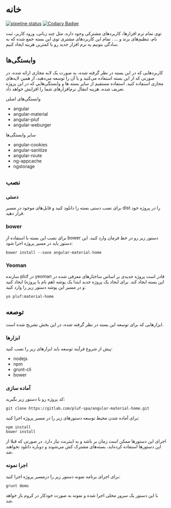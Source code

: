 # خانه

[![pipeline status](https://gitlab.com/angular-material-home/apps/my-home/badges/master/pipeline.svg)](https://gitlab.com/angular-material-home/apps/my-home/commits/master)
[![Codacy Badge](https://api.codacy.com/project/badge/Grade/0999a1de78ca4a7f8c26386087693936)](https://www.codacy.com/app/amh-apps/my-home?utm_source=gitlab.com&amp;utm_medium=referral&amp;utm_content=angular-material-home/apps/my-home&amp;utm_campaign=Badge_Grade)

توی تمام نرم افزارها، کاربردهای مشترکی وجود داره، مثل چند زبانی، ورود کاربر، ثبت نام، تنظیم‌های برند و ... . تمام این کاربردهای مشتری توی این بسته جمع شده که به سادگی بتونیم یه نرم افزار جدید رو با کمترین هزینه ایجاد کنیم.


## وابستگی‌ها

کاربردهایی که در این بسته در نظر گرفته شده، به صورت یک لایه مجازی ارائه شده، در صورتی که از این بسته استفاده می‌کنید و یا آن را توسعه می‌دهید، از همین لایه‌های مجازی استفاده کنید. استفاده مستقیم از سایر بسته ها و وابستگی‌هایی که در این پروژه تعریف شده، هزینه انتقال نرم‌افزارهای شما را افزایش خواهد داد.

وابستگی‌های اصلی

- angular
- angular-material
- angular-pluf
- angular-weburger

سایر وابستگی‌ها

- angular-cookies
- angular-sanitize
- angular-route
- ng-appcache
- ngstorage

## نصب

### دستی

برای نصب دستی بسته را دانلود کنید و فایل‌های موجود در مسیر dist را در پروژه خود قرار دهید.

### bower

برای نصب این بسته با استفاده از bower دستور زیر رو در خط فرمان وارد کنید. این دستور باید در مسیر پروژه اجرا شود:

	bower install --save angular-material-home

### Yeoman

سازنده pluf در yeoman‌ قادر است پروژه‌ جدیدی بر اساس ساختارهای معرفی شده در این بسته ایجاد کند. برای ایجاد یک پروژه جدید ابتدا یک پوشه (هم نام با پروژه) ایجاد کنید و در مسیر این پوشه دستور زیر را وارد کنید:

	yo pluf:material-home

## توصعه

ابزارهایی که برای توسعه این بسته در نظر گرفته شده، در این بخش تشریح شده است.

### ابزارها

پیش از شروع فرآیند توسعه باید ابزارهای زیر را نصب کنید:

- nodejs
- npm
- grunt-cli
- bower


### آماده سازی

کد پروژه رو با دستور زیر بگیرید:

	git clone https://gitlab.com/pluf-spa/angular-material-home.git
	
برای آماده شدن محیط توسعه دستورهای زیر را در مسیر پروژه اجرا کنید:

	npm install
	bower install

اجرای این دستورها ممکن است زمان بر باشد و به اینترنت نیاز دارد. در صورتی که قبلا از این دستورها استفاده کرده‌اید، بسته‌های مشترک کش می‌شوند و دوباره دانلود نخواهند شد.

### اجرا نمونه

برای اجرای برنامه نمونه دستور زیر را درمسیر پروژه اجرا کنید:

	grunt demo

با این دستور یک سرور محلی اجرا شده و نمونه به صورت خودکار در کروم باز خواهد شد.